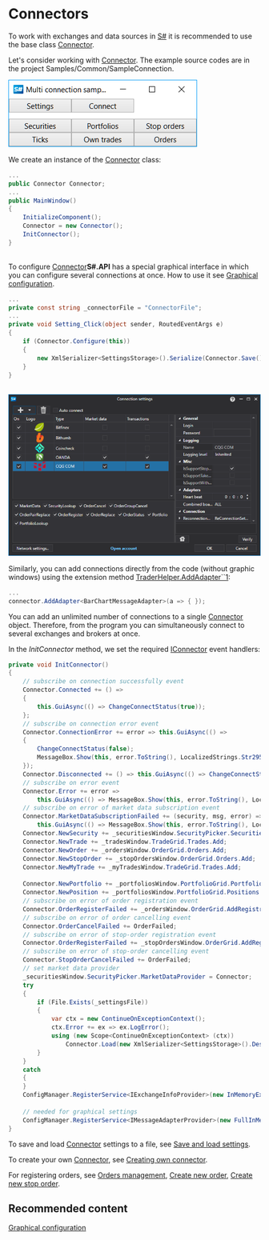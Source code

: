# Connectors

To work with exchanges and data sources in [S\#](StockSharpAbout.md) it is recommended to use the base class [Connector](xref:StockSharp.Algo.Connector). 

Let's consider working with [Connector](xref:StockSharp.Algo.Connector). The example source codes are in the project Samples\/Common\/SampleConnection.

![multiconnection main](../images/multiconnection_main.png)

We create an instance of the [Connector](xref:StockSharp.Algo.Connector) class:

```cs
...
public Connector Connector;
...
public MainWindow()
{
	InitializeComponent();
	Connector = new Connector();
	InitConnector();
}
		
```

To configure [Connector](xref:StockSharp.Algo.Connector)**S\#.API** has a special graphical interface in which you can configure several connections at once. How to use it see [Graphical configuration](API_ConnectorsUIConfiguration.md). 

```cs
...
private const string _connectorFile = "ConnectorFile";
...
private void Setting_Click(object sender, RoutedEventArgs e)
{
	if (Connector.Configure(this))
	{
		new XmlSerializer<SettingsStorage>().Serialize(Connector.Save(), _connectorFile);
	}
}
	  				
```

![API GUI ConnectorWindow](../images/API_GUI_ConnectorWindow.png)

Similarly, you can add connections directly from the code (without graphic windows) using the extension method [TraderHelper.AddAdapter\`\`1](xref:StockSharp.Algo.TraderHelper.AddAdapter``1(StockSharp.Algo.Connector,System.Action{``0})):

```cs
...
connector.AddAdapter<BarChartMessageAdapter>(a => { });
```

You can add an unlimited number of connections to a single [Connector](xref:StockSharp.Algo.Connector) object. Therefore, from the program you can simultaneously connect to several exchanges and brokers at once.

In the *InitConnector* method, we set the required [IConnector](xref:StockSharp.BusinessEntities.IConnector) event handlers:

```cs
private void InitConnector()
{
	// subscribe on connection successfully event
	Connector.Connected += () =>
	{
		this.GuiAsync(() => ChangeConnectStatus(true));
	};
	// subscribe on connection error event
	Connector.ConnectionError += error => this.GuiAsync(() =>
	{
		ChangeConnectStatus(false);
		MessageBox.Show(this, error.ToString(), LocalizedStrings.Str2959);
	});
	Connector.Disconnected += () => this.GuiAsync(() => ChangeConnectStatus(false));
	// subscribe on error event
	Connector.Error += error =>
		this.GuiAsync(() => MessageBox.Show(this, error.ToString(), LocalizedStrings.Str2955));
	// subscribe on error of market data subscription event
	Connector.MarketDataSubscriptionFailed += (security, msg, error) =>
		this.GuiAsync(() => MessageBox.Show(this, error.ToString(), LocalizedStrings.Str2956Params.Put(msg.DataType, security)))
	Connector.NewSecurity += _securitiesWindow.SecurityPicker.Securities.Add;
	Connector.NewTrade += _tradesWindow.TradeGrid.Trades.Add;
	Connector.NewOrder += _ordersWindow.OrderGrid.Orders.Add;
	Connector.NewStopOrder += _stopOrdersWindow.OrderGrid.Orders.Add;
	Connector.NewMyTrade += _myTradesWindow.TradeGrid.Trades.Add;
	
	Connector.NewPortfolio += _portfoliosWindow.PortfolioGrid.Portfolios.Add;
	Connector.NewPosition += _portfoliosWindow.PortfolioGrid.Positions.Add;
	// subscribe on error of order registration event
	Connector.OrderRegisterFailed += _ordersWindow.OrderGrid.AddRegistrationFail;
	// subscribe on error of order cancelling event
	Connector.OrderCancelFailed += OrderFailed;
	// subscribe on error of stop-order registration event
	Connector.OrderRegisterFailed += _stopOrdersWindow.OrderGrid.AddRegistrationFail;
	// subscribe on error of stop-order cancelling event
	Connector.StopOrderCancelFailed += OrderFailed;
	// set market data provider
	_securitiesWindow.SecurityPicker.MarketDataProvider = Connector;
	try
	{
		if (File.Exists(_settingsFile))
		{
			var ctx = new ContinueOnExceptionContext();
			ctx.Error += ex => ex.LogError();
			using (new Scope<ContinueOnExceptionContext> (ctx))
				Connector.Load(new XmlSerializer<SettingsStorage>().Deserialize(_settingsFile));
		}
	}
	catch
	{
	}
	ConfigManager.RegisterService<IExchangeInfoProvider>(new InMemoryExchangeInfoProvider());
	
	// needed for graphical settings
	ConfigManager.RegisterService<IMessageAdapterProvider>(new FullInMemoryMessageAdapterProvider(Connector.Adapter.InnerAdapters));
}
```

To save and load [Connector](xref:StockSharp.Algo.Connector) settings to a file, see [Save and load settings](API_Connectors_SaveConnectorSettings.md).

To create your own [Connector](xref:StockSharp.Algo.Connector), see [Creating own connector](ConnectorCreating.md).

For registering orders, see [Orders management](Orders.md), [Create new order](CreateNewOrder.md), [Create new stop order](API_StopOrders.md). 

## Recommended content

[Graphical configuration](API_ConnectorsUIConfiguration.md)
